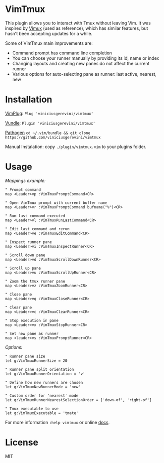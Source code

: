 # VimTmux

This plugin allows you to interact with Tmux without leaving Vim.
It was inspired by [Vimux](https://github.com/benmills/vimux) (used as reference), which has similar features, but hasn't been accepting updates for a while.

Some of VimTmux main improvements are:

- Command prompt has command line completion
- You can choose your runner manually by providing its id, name or index
- Changing layouts and creating new panes do not affect the current runner
- Various options for auto-selecting pane as runner: last active, nearest, new

# Installation

[VimPlug](https://github.com/junegunn/vim-plug): `Plug 'viniciusgerevini/vimtmux'`

[Vundle](https://github.com/VundleVim/Vundle.vim): `Plugin 'viniciusgerevini/vimtmux'`

[Pathogen](https://github.com/tpope/vim-pathogen) `cd ~/.vim/bundle && git clone https://github.com/viniciusgerevini/vimtmux`

Manual Instalation: copy `./plugin/vimtmux.vim` to your plugins folder.

# Usage

*Mappings example:*
```
" Prompt command
map <Leader>vp :VimTmuxPromptCommand<CR>

" Open VimTmux prompt with current buffer name
map <Leader>vr :VimTmuxPromptCommand bufname("%")<CR>

" Run last command executed
map <Leader>vl :VimTmuxRunLastCommand<CR>

" Edit last command and rerun
map <Leader>ve :VimTmuxEditCommand<CR>

" Inspect runner pane
map <Leader>vi :VimTmuxInspectRunner<CR>

" Scroll down pane
map <Leader>vd :VimTmuxScrollDownRunner<CR>

" Scroll up pane
map <Leader>vu :VimTmuxScrollUpRunner<CR>

" Zoom the tmux runner pane
map <Leader>vz :VimTmuxZoomRunner<CR>

" Close pane
map <Leader>vq :VimTmuxCloseRunner<CR>

" Clear pane
map <Leader>vc :VimTmuxClearRunner<CR>

" Stop execution in pane
map <Leader>vx :VimTmuxStopRunner<CR>

" Set new pane as runner
map <leader>vs :VimTmuxPromptRunner<CR>
```

*Options:*
```
" Runner pane size
let g:VimTmuxRunnerSize = 20

" Runner pane split orientation
let g:VimTmuxRunnerOrientation = 'v'

" Define how new runners are chosen
let g:VimTmuxNewRunnerMode = 'new'

" Custom order for 'nearest' mode
let g:VimTmuxRunnerNearestSelectionOrder = ['down-of', 'right-of']

" Tmux executable to use
let g:VimTmuxExecutable = 'tmate'
```
For more information `:help vimtmux` or online [docs](./doc/vimtmux.txt).

# License

MIT
